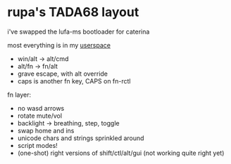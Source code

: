 # rupa's TADA68 layout

i've swapped the lufa-ms bootloader for caterina

most everything is in my [userspace](../../../../rupa/)

* win/alt -> alt/cmd
* alt/fn -> fn/alt
* grave escape, with alt override
* caps is another fn key, CAPS on fn-rctl

fn layer:
  * no wasd arrows
  * rotate mute/vol
  * backlight -> breathing, step, toggle
  * swap home and ins
  * unicode chars and strings sprinkled around
  * script modes!
  * (one-shot) right versions of shift/ctl/alt/gui (not working quite right yet)

